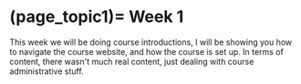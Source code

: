 (page_topic1)=
Week 1
=======================

This week we will be doing course introductions, I will be showing you how to navigate the course website, and how the course is set up. 
In terms of content, there wasn't much real content, just dealing with course administrative stuff.